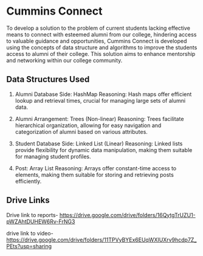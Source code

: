 
# Cummins Connect

To develop a solution to the problem of current students lacking effective means to connect with esteemed alumni from our college, hindering access to valuable guidance and opportunities, Cummins Connect is developed using the concepts of data structure and algorithms  to improve the students access to alumni of their college. This solution aims to enhance mentorship and networking within our college community.


## Data Structures Used


1. Alumni Database Side: HashMap
Reasoning: Hash maps offer efficient lookup and retrieval times, crucial for managing large sets of alumni data.

2. Alumni Arrangement: Trees (Non-linear)
Reasoning: Trees facilitate hierarchical organization, allowing for easy navigation and categorization of alumni based on various attributes.

3. Student Database Side: Linked List (Linear)
Reasoning: Linked lists provide flexibility for dynamic data manipulation, making them suitable for managing student profiles.

5. Post: Array List
Reasoning: Arrays offer constant-time access to elements, making them suitable for storing and retrieving posts efficiently.

## Drive Links


Drive link to reports- https://drive.google.com/drive/folders/16QytgTrUZU1-pWZAhtDUHEW6Rv-FrNG3


drive link to video- https://drive.google.com/drive/folders/11TPVyBYEx6EUqWXIUXrv9hcdp7Z_PEts?usp=sharing
